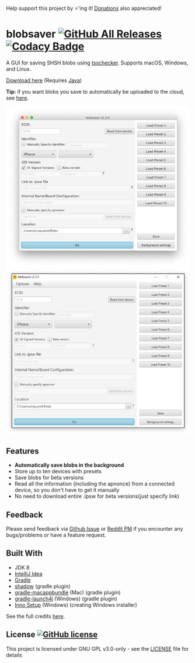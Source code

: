 Help support this project by ⭐️'ing it! [Donations](https://www.paypal.me/airsqrd) also appreciated!

# blobsaver [![GitHub All Releases](https://img.shields.io/github/downloads/airsquared/blobsaver/total.svg)](https://github.com/airsquared/blobsaver/releases) [![Codacy Badge](https://api.codacy.com/project/badge/Grade/21c7f52476c948c9adc0439c0b6841ad)](https://app.codacy.com/app/airsquared/blobsaver?utm_source=github.com&utm_medium=referral&utm_content=airsquared/blobsaver&utm_campaign=Badge_Grade_Dashboard)
A GUI for saving SHSH blobs using [tsschecker](https://github.com/tihmstar/tsschecker). Supports macOS, Windows, and Linux.

[Download here](https://github.com/airsquared/blobsaver/releases) (Requires [Java](https://java.com/en/download/manual.jsp))

**Tip:** if you want blobs you save to automatically be uploaded to the cloud, see [here](https://github.com/airsquared/blobsaver/wiki/Automatically-saving-blobs-to-the-cloud).

![Mac Screenshot](.github/screenshots/screenshot-macos.png)
![Windows Screenshot](.github/screenshots/screenshot-windows.png)

## Features
- **Automatically save blobs in the background**
- Store up to ten devices with presets
- Save blobs for beta versions
- Read all the information (including the apnonce) from a connected device, so you don't have to get it manually
- No need to download entire .ipsw for beta versions(just specify link)

## Feedback
Please send feedback via [Github Issue](https://github.com/airsquared/blobsaver/issues/new/choose) or [Reddit PM](https://www.reddit.com/message/compose?to=01110101_00101111&subject=Blobsaver%20Feedback) if you encounter any bugs/problems or have a feature request. 

## Built With
- JDK 8
- [IntelliJ Idea](https://www.jetbrains.com/idea/)
- [Gradle](https://gradle.org/)
- [shadow](https://github.com/johnrengelman/shadow) (gradle plugin)
- [gradle-macappbundle](https://github.com/crotwell/gradle-macappbundle) (Mac) (gradle plugin)
- [gradle-launch4j](https://github.com/TheBoegl/gradle-launch4j) (Windows) (gradle plugin)
- [Inno Setup](http://www.jrsoftware.org/isinfo.php) (Windows) (creating Windows installer)

See the full credits [here](libraries_used.txt).

## License [![GitHub license](https://img.shields.io/github/license/airsquared/blobsaver.svg)](https://github.com/airsquared/blobsaver/blob/master/LICENSE)
This project is licensed under GNU GPL v3.0-only - see the [LICENSE](https://github.com/airsquared/blobsaver/blob/master/LICENSE) file for details
